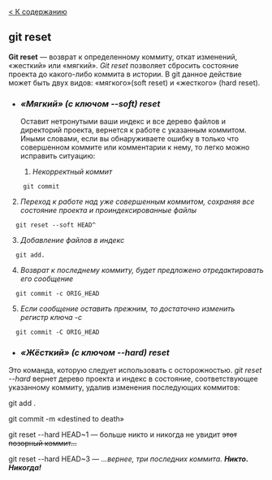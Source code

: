 [< К содержанию](./readme.md)

## git reset

**Git reset** — возврат к определенному коммиту, откат изменений, «жесткий» или «мягкий». *Git reset* позволяет сбросить состояние проекта до какого-либо коммита в истории. В git данное действие может быть двух видов: «мягкого»(soft reset) и «жесткого» (hard reset).

- ### ***«Мягкий» (с ключом --soft) reset*** 
  Оставит нетронутыми ваши индекс и все дерево файлов и директорий проекта, вернется к работе с указанным коммитом. Иными словами, если вы обнаруживаете ошибку в только что совершенном коммите или комментарии к нему, то легко можно исправить ситуацию:

  1. *Некорректный коммит*

```
    git commit
```    

  2. *Переход к работе над уже совершенным коммитом, сохраняя все состояние проекта и проиндексированные файлы* 

```
  git reset --soft HEAD^
```

  3. *Добавление файлов в индекс* 

```
  git add.
```

  4. *Возврат к последнему коммиту, будет предложено отредактировать его сообщение*

```
  git commit -c ORIG_HEAD
```

  5. *Если сообщение оставить прежним, то достаточно изменить регистр ключа -с*

```  
  git commit -C ORIG_HEAD
```

- ### ***«Жёсткий» (с ключом --hard) reset*** 

 Это команда, которую следует использовать с осторожностью. *git reset --hard* вернет дерево проекта и индекс в состояние, соответствующее указанному коммиту, удалив изменения последующих коммитов:
 


git add .

git commit -m «destined to death»

git reset --hard HEAD~1 — больше никто и никогда не увидит ~~этот позорный коммит...~~

git reset --hard HEAD~3 — *...вернее, три последних коммита.* ***Никто. Никогда!***
